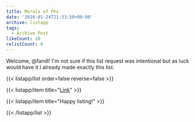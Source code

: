 ```yaml
---
title: Murals of Phx
date: '2016-01-24T21:33:50+00:00'
archive: listapp
tags: 
  - Archive Post
likeCount: 10
relistCount: 0
---
```


Welcome, @fandl! I'm not sure if this list request was intentional but as luck would have it I already made exactly this list.

<!--more-->

{{< listapp/list order=false reverse=false >}}

   {{< listapp/item title="[Link](https://li.st/l/1Urqq4jC3UY7tSQ77haW0G)" >}}

   {{< listapp/item title="Happy listing!" >}}

{{< /listapp/list >}}
